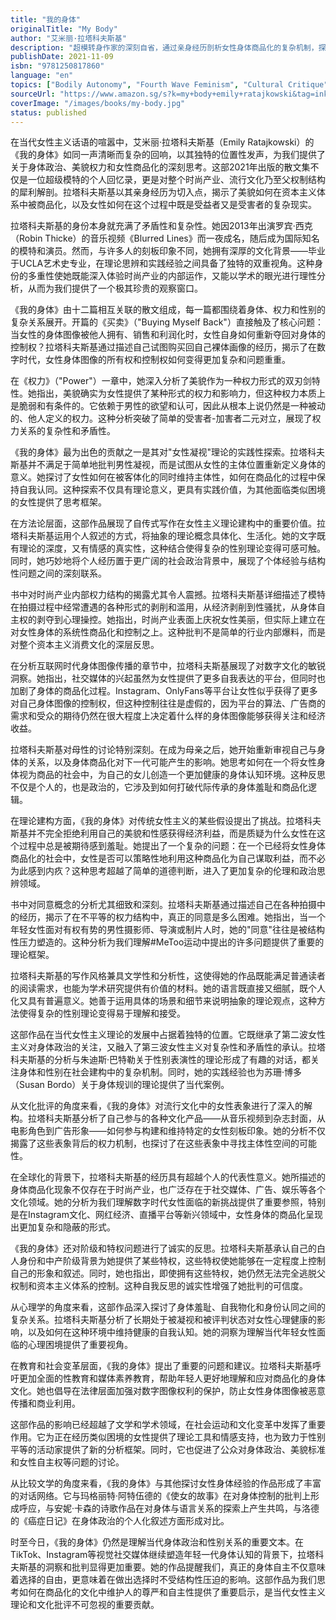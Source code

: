```yaml
---
title: "我的身体"
originalTitle: "My Body"
author: "艾米丽·拉塔科夫斯基"
description: "超模转身作家的深刻自省，通过亲身经历剖析女性身体商品化的复杂机制，探讨现代女性在欲望与蔑视之间的生存困境。"
publishDate: 2021-11-09
isbn: "9781250817860"
language: "en"
topics: ["Bodily Autonomy", "Fourth Wave Feminism", "Cultural Critique", "Women's Writing"]
sourceUrl: "https://www.amazon.sg/s?k=my+body+emily+ratajkowski&tag=inkrupt-22"
coverImage: "/images/books/my-body.jpg"
status: published
---
```


在当代女性主义话语的喧嚣中，艾米丽·拉塔科夫斯基（Emily Ratajkowski）的《我的身体》如同一声清晰而复杂的回响，以其独特的位置性发声，为我们提供了关于身体政治、美貌权力和女性商品化的深刻思考。这部2021年出版的散文集不仅是一位超级模特的个人回忆录，更是对整个时尚产业、流行文化乃至父权制结构的犀利解剖。拉塔科夫斯基以其亲身经历为切入点，揭示了美貌如何在资本主义体系中被商品化，以及女性如何在这个过程中既是受益者又是受害者的复杂现实。

拉塔科夫斯基的身份本身就充满了矛盾性和复杂性。她因2013年出演罗宾·西克（Robin Thicke）的音乐视频《Blurred Lines》而一夜成名，随后成为国际知名的模特和演员。然而，与许多人的刻板印象不同，她拥有深厚的文化背景——毕业于UCLA艺术史专业，在理论思辨和实践经验之间具备了独特的双重视角。这种身份的多重性使她既能深入体验时尚产业的内部运作，又能以学术的眼光进行理性分析，从而为我们提供了一个极其珍贵的观察窗口。

《我的身体》由十二篇相互关联的散文组成，每一篇都围绕着身体、权力和性别的复杂关系展开。开篇的《买卖》（"Buying Myself Back"）直接触及了核心问题：当女性的身体图像被他人拥有、销售和利润化时，女性自身如何重新夺回对身体的控制权？拉塔科夫斯基通过描述自己试图购买回自己裸体画像的经历，揭示了在数字时代，女性身体图像的所有权和控制权如何变得更加复杂和问题重重。

在《权力》（"Power"）一章中，她深入分析了美貌作为一种权力形式的双刃剑特性。她指出，美貌确实为女性提供了某种形式的权力和影响力，但这种权力本质上是脆弱和有条件的。它依赖于男性的欲望和认可，因此从根本上说仍然是一种被动的、他人定义的权力。这种分析突破了简单的受害者-加害者二元对立，展现了权力关系的复杂性和矛盾性。

《我的身体》最为出色的贡献之一是其对"女性凝视"理论的实践性探索。拉塔科夫斯基并不满足于简单地批判男性凝视，而是试图从女性的主体位置重新定义身体的意义。她探讨了女性如何在被客体化的同时维持主体性，如何在商品化的过程中保持自我认同。这种探索不仅具有理论意义，更具有实践价值，为其他面临类似困境的女性提供了思考框架。

在方法论层面，这部作品展现了自传式写作在女性主义理论建构中的重要价值。拉塔科夫斯基运用个人叙述的方式，将抽象的理论概念具体化、生活化。她的文字既有理论的深度，又有情感的真实性，这种结合使得复杂的性别理论变得可感可触。同时，她巧妙地将个人经历置于更广阔的社会政治背景中，展现了个体经验与结构性问题之间的深刻联系。

书中对时尚产业内部权力结构的揭露尤其令人震撼。拉塔科夫斯基详细描述了模特在拍摄过程中经常遭遇的各种形式的剥削和滥用，从经济剥削到性骚扰，从身体自主权的剥夺到心理操控。她指出，时尚产业表面上庆祝女性美丽，但实际上建立在对女性身体的系统性商品化和控制之上。这种批判不是简单的行业内部爆料，而是对整个资本主义消费文化的深层反思。

在分析互联网时代身体图像传播的章节中，拉塔科夫斯基展现了对数字文化的敏锐洞察。她指出，社交媒体的兴起虽然为女性提供了更多自我表达的平台，但同时也加剧了身体的商品化过程。Instagram、OnlyFans等平台让女性似乎获得了更多对自己身体图像的控制权，但这种控制往往是虚假的，因为平台的算法、广告商的需求和受众的期待仍然在很大程度上决定着什么样的身体图像能够获得关注和经济收益。

拉塔科夫斯基对母性的讨论特别深刻。在成为母亲之后，她开始重新审视自己与身体的关系，以及身体商品化对下一代可能产生的影响。她思考如何在一个将女性身体视为商品的社会中，为自己的女儿创造一个更加健康的身体认知环境。这种反思不仅是个人的，也是政治的，它涉及到如何打破代际传承的身体羞耻和商品化逻辑。

在理论建构方面，《我的身体》对传统女性主义的某些假设提出了挑战。拉塔科夫斯基并不完全拒绝利用自己的美貌和性感获得经济利益，而是质疑为什么女性在这个过程中总是被期待感到羞耻。她提出了一个复杂的问题：在一个已经将女性身体商品化的社会中，女性是否可以策略性地利用这种商品化为自己谋取利益，而不必为此感到内疚？这种思考超越了简单的道德判断，进入了更加复杂的伦理和政治思辨领域。

书中对同意概念的分析尤其细致和深刻。拉塔科夫斯基通过描述自己在各种拍摄中的经历，揭示了在不平等的权力结构中，真正的同意是多么困难。她指出，当一个年轻女性面对有权有势的男性摄影师、导演或制片人时，她的"同意"往往是被结构性压力塑造的。这种分析为我们理解#MeToo运动中提出的许多问题提供了重要的理论框架。

拉塔科夫斯基的写作风格兼具文学性和分析性，这使得她的作品既能满足普通读者的阅读需求，也能为学术研究提供有价值的材料。她的语言既直接又细腻，既个人化又具有普遍意义。她善于运用具体的场景和细节来说明抽象的理论观点，这种方法使得复杂的性别理论变得易于理解和接受。

这部作品在当代女性主义理论的发展中占据着独特的位置。它既继承了第二波女性主义对身体政治的关注，又融入了第三波女性主义对复杂性和矛盾性的承认。拉塔科夫斯基的分析与朱迪斯·巴特勒关于性别表演性的理论形成了有趣的对话，都关注身体和性别在社会建构中的复杂机制。同时，她的实践经验也为苏珊·博多（Susan Bordo）关于身体规训的理论提供了当代案例。

从文化批评的角度来看，《我的身体》对流行文化中的女性表象进行了深入的解构。拉塔科夫斯基分析了自己参与的各种文化产品——从音乐视频到杂志封面，从电影角色到广告形象——如何参与构建和维持特定的女性刻板印象。她的分析不仅揭露了这些表象背后的权力机制，也探讨了在这些表象中寻找主体性空间的可能性。

在全球化的背景下，拉塔科夫斯基的经历具有超越个人的代表性意义。她所描述的身体商品化现象不仅存在于时尚产业，也广泛存在于社交媒体、广告、娱乐等各个文化领域。她的分析为我们理解数字时代女性面临的新挑战提供了重要参照，特别是在Instagram文化、网红经济、直播平台等新兴领域中，女性身体的商品化呈现出更加复杂和隐蔽的形式。

《我的身体》还对阶级和特权问题进行了诚实的反思。拉塔科夫斯基承认自己的白人身份和中产阶级背景为她提供了某些特权，这些特权使她能够在一定程度上控制自己的形象和叙述。同时，她也指出，即使拥有这些特权，她仍然无法完全逃脱父权制和资本主义体系的控制。这种自我反思的诚实性增强了她批判的可信度。

从心理学的角度来看，这部作品深入探讨了身体羞耻、自我物化和身份认同之间的复杂关系。拉塔科夫斯基分析了长期处于被凝视和被评判状态对女性心理健康的影响，以及如何在这种环境中维持健康的自我认知。她的洞察为理解当代年轻女性面临的心理困境提供了重要视角。

在教育和社会变革层面，《我的身体》提出了重要的问题和建议。拉塔科夫斯基呼吁更加全面的性教育和媒体素养教育，帮助年轻人更好地理解和应对商品化的身体文化。她也倡导在法律层面加强对数字图像权利的保护，防止女性身体图像被恶意传播和商业利用。

这部作品的影响已经超越了文学和学术领域，在社会运动和文化变革中发挥了重要作用。它为正在经历类似困境的女性提供了理论工具和情感支持，也为致力于性别平等的活动家提供了新的分析框架。同时，它也促进了公众对身体政治、美貌标准和女性自主权等问题的讨论。

从比较文学的角度来看，《我的身体》与其他探讨女性身体经验的作品形成了丰富的对话网络。它与玛格丽特·阿特伍德的《使女的故事》在对身体控制的批判上形成呼应，与安妮·卡森的诗歌作品在对身体与语言关系的探索上产生共鸣，与洛德的《癌症日记》在身体政治的个人化叙述方面形成对比。

时至今日，《我的身体》仍然是理解当代身体政治和性别关系的重要文本。在TikTok、Instagram等视觉社交媒体继续塑造年轻一代身体认知的背景下，拉塔科夫斯基的洞察和批判显得更加重要。她的作品提醒我们，真正的身体自主不仅意味着选择的自由，更意味着在做出选择时不受结构性压迫的影响。这部作品为我们思考如何在商品化的文化中维护人的尊严和自主性提供了重要启示，是当代女性主义理论和文化批评不可忽视的重要贡献。